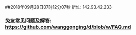##2018年09月28日07时12分07秒 新址: 142.93.42.233
### 兔友常见问题及解答: https://github.com/wanggonging/d/blob/w/FAQ.md
